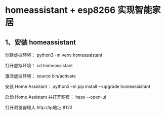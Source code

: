 # homeassistant + esp8266 实现智能家居

## 1、安装 homeassistant


创建虚拟环境： python3 -m venv homeassistant

打开虚拟环境： cd homeassistant

激活虚拟环境： source bin/activate

安装 Home Assistant： python3 -m pip install --upgrade homeassistant

启动 Home Assistant 并打开网页： hass --open-ui

打开浏览器输入 http://ip地址:8123


